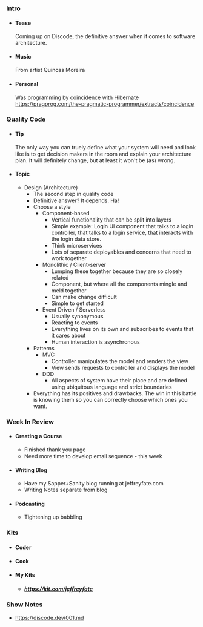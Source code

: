 ### Intro
- #### Tease
    Coming up on Discode, the definitive answer when it comes to software architecture.
- #### Music
    From artist Quincas Moreira
- #### Personal
    Was programming by coincidence with Hibernate
    https://pragprog.com/the-pragmatic-programmer/extracts/coincidence
### Quality Code
- #### Tip
    The only way you can truely define what your system will need and look like is to get decision makers in the room and explain your architecture plan. It will definitely change, but at least it won't be (as) wrong.
- #### Topic
  - Design (Architecture)
    - The second step in quality code
    - Definitive answer? It depends. Ha!
    - Choose a style
        - Component-based
            - Vertical functionality that can be split into layers
            - Simple example: Login UI component that talks to a login controller, that talks to a login service, that interacts with the login data store.
            - Think microservices
            - Lots of separate deployables and concerns that need to work together
        - Monolithic / Client-server
            - Lumping these together because they are so closely related
            - Component, but where all the components mingle and meld together
            - Can make change difficult
            - Simple to get started
        - Event Driven / Serverless
            - Usually synonymous
            - Reacting to events
            - Everything lives on its own and subscribes to events that it cares about
            - Human interaction is asynchronous
    - Patterns
        - MVC
            - Controller manipulates the model and renders the view
            - View sends requests to controller and displays the model
        - DDD
            - All aspects of system have their place and are defined using ubiquitous language and strict boundaries
    - Everything has its positives and drawbacks. The win in this battle is knowing them so you can correctly choose which ones you want.
### Week In Review
- #### Creating a Course
  - Finished thank you page
  - Need more time to develop email sequence - this week
- #### Writing Blog
  - Have my Sapper+Sanity blog running at jeffreyfate.com
  - Writing Notes separate from blog
- #### Podcasting
  - Tightening up babbling
### Kits
- #### Coder
- #### Cook
- #### My Kits
  - ##### https://kit.com/jeffreyfate
### Show Notes
- https://discode.dev/001.md